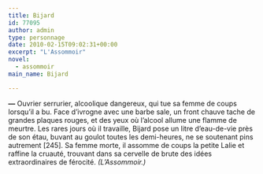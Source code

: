 ```yaml
---
title: Bijard
id: 77095
author: admin
type: personnage
date: 2010-02-15T09:02:31+00:00
excerpt: "L'Assommoir"
novel:
  - assommoir
main_name: Bijard

---
```

**—** Ouvrier serrurier, alcoolique dangereux, qui tue sa femme de coups lorsqu&rsquo;il a bu. Face d&rsquo;ivrogne avec une barbe sale, un front chauve tache de grandes plaques rouges, et des yeux où l&rsquo;alcool allume une flamme de meurtre. Les rares jours où il travaille, Bijard pose un litre d&rsquo;eau-de-vie près de son étau, buvant au goulot toutes les demi-heures, ne se soutenant pins autrement [245]. Sa femme morte, il assomme de coups la petite Lalie et raffine la cruauté, trouvant dans sa cervelle de brute des idées extraordinaires de férocité. _(L&rsquo;Assommoir.)_